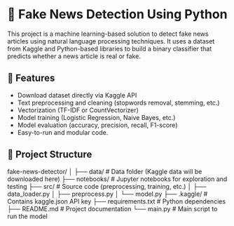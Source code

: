 # 📰 Fake News Detection Using Python 

This project is a machine learning-based solution to detect fake news articles using natural language processing techniques. It uses a dataset from Kaggle and Python-based libraries to build a binary classifier that predicts whether a news article is real or fake.

## 📌 Features

- Download dataset directly via Kaggle API
- Text preprocessing and cleaning (stopwords removal, stemming, etc.)
- Vectorization (TF-IDF or CountVectorizer)
- Model training (Logistic Regression, Naive Bayes, etc.)
- Model evaluation (accuracy, precision, recall, F1-score)
- Easy-to-run and modular code. 

## 📂 Project Structure
fake-news-detector/
│
├── data/ # Data folder (Kaggle data will be downloaded here)
├── notebooks/ # Jupyter notebooks for exploration and testing
├── src/ # Source code (preprocessing, training, etc.)
│ ├── data_loader.py
│ ├── preprocess.py
│ └── model.py
├── .kaggle/ # Contains kaggle.json API key
├── requirements.txt # Python dependencies
├── README.md # Project documentation
└── main.py # Main script to run the model 
